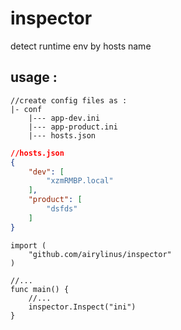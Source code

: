 # inspector
detect runtime env by hosts name

## usage :

```shell
//create config files as :
|- conf
    |--- app-dev.ini
	|--- app-product.ini
	|--- hosts.json
```

```json
//hosts.json
{
    "dev": [
	    "xzmRMBP.local"
    ],
	"product": [
	    "dsfds"
	]
}

```


```golang
import (
	"github.com/airylinus/inspector"
)

//...
func main() {
    //...
    inspector.Inspect("ini")
}

```
